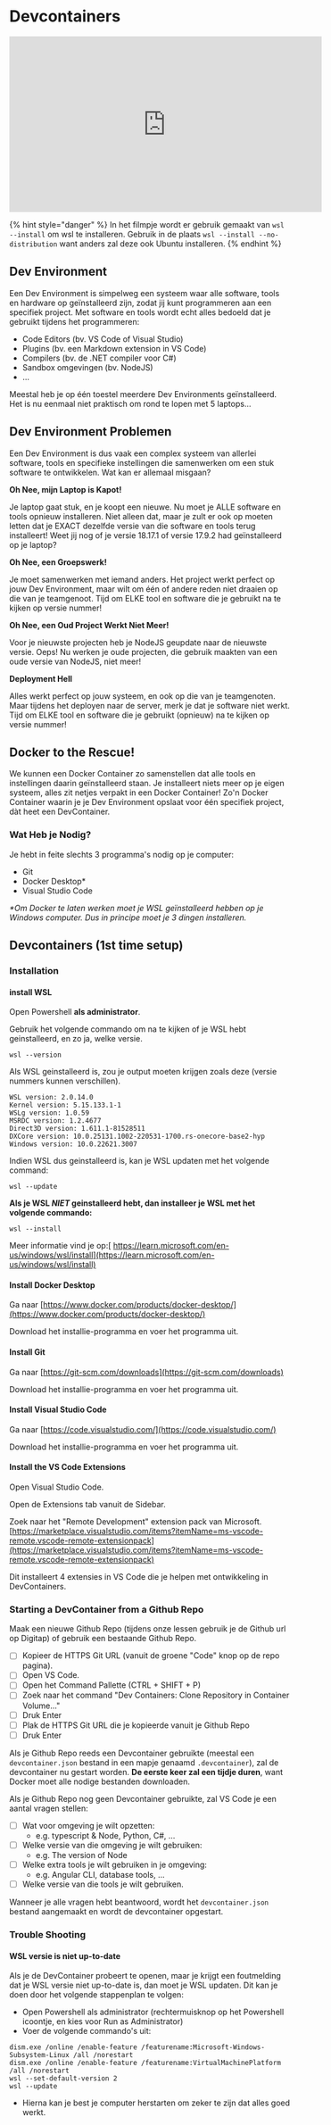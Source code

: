 # Devcontainers

<iframe width="560" height="315" src="https://www.youtube.com/embed/Z7bCqFxC5cM?si=YbXKr0PpT8psTOIo" title="YouTube video player" frameborder="0" allow="accelerometer; autoplay; clipboard-write; encrypted-media; gyroscope; picture-in-picture; web-share" referrerpolicy="strict-origin-when-cross-origin" allowfullscreen></iframe>

{% hint style="danger" %}
In het filmpje wordt er gebruik gemaakt van `wsl --install` om wsl te installeren. Gebruik in de plaats `wsl --install --no-distribution` want anders zal deze ook Ubuntu installeren.
{% endhint %}

## Dev Environment

Een Dev Environment is simpelweg een systeem waar alle software, tools en hardware op geïnstalleerd zijn, zodat jij kunt programmeren aan een specifiek project. Met software en tools wordt echt alles bedoeld dat je gebruikt tijdens het programmeren:

* Code Editors (bv. VS Code of Visual Studio)
* Plugins (bv. een Markdown extension in VS Code)
* Compilers (bv. de .NET compiler voor C#)
* Sandbox omgevingen (bv. NodeJS)
* ...

Meestal heb je op één toestel meerdere Dev Environments geïnstalleerd. Het is nu eenmaal niet praktisch om rond te lopen met 5 laptops...

## Dev Environment Problemen

Een Dev Environment is dus vaak een complex systeem van allerlei software, tools en specifieke instellingen die samenwerken om een stuk software te ontwikkelen. Wat kan er allemaal misgaan?

**Oh Nee, mijn Laptop is Kapot!**

Je laptop gaat stuk, en je koopt een nieuwe. Nu moet je ALLE software en tools opnieuw installeren. Niet alleen dat, maar je zult er ook op moeten letten dat je EXACT dezelfde versie van die software en tools terug installeert! Weet jij nog of je versie 18.17.1 of versie 17.9.2 had geïnstalleerd op je laptop?

**Oh Nee, een Groepswerk!**

Je moet samenwerken met iemand anders. Het project werkt perfect op jouw Dev Environment, maar wilt om één of andere reden niet draaien op die van je teamgenoot. Tijd om ELKE tool en software die je gebruikt na te kijken op versie nummer!

**Oh Nee, een Oud Project Werkt Niet Meer!**

Voor je nieuwste projecten heb je NodeJS geupdate naar de nieuwste versie. Oeps! Nu werken je oude projecten, die gebruik maakten van een oude versie van NodeJS, niet meer!

**Deployment Hell**

Alles werkt perfect op jouw systeem, en ook op die van je teamgenoten. Maar tijdens het deployen naar de server, merk je dat je software niet werkt. Tijd om ELKE tool en software die je gebruikt (opnieuw) na te kijken op versie nummer!

## Docker to the Rescue!

We kunnen een Docker Container zo samenstellen dat alle tools en instellingen daarin geïnstalleerd staan. Je installeert niets meer op je eigen systeem, alles zit netjes verpakt in een Docker Container! Zo'n Docker Container waarin je je Dev Environment opslaat voor één specifiek project, dàt heet een DevContainer.

### Wat Heb je Nodig?

Je hebt in feite slechts 3 programma's nodig op je computer:

* Git
* Docker Desktop\*
* Visual Studio Code&#x20;

_\*Om Docker te laten werken moet je WSL geïnstalleerd hebben op je Windows computer. Dus in principe moet je 3 dingen installeren._

## Devcontainers (1st time setup)

### Installation

#### install WSL

Open Powershell **als administrator**.

Gebruik het volgende commando om na te kijken of je WSL hebt geinstalleerd, en zo ja, welke versie.

```
wsl --version
```

Als WSL geinstalleerd is, zou je output moeten krijgen zoals deze (versie nummers kunnen verschillen).

```
WSL version: 2.0.14.0
Kernel version: 5.15.133.1-1
WSLg version: 1.0.59
MSRDC version: 1.2.4677
Direct3D version: 1.611.1-81528511
DXCore version: 10.0.25131.1002-220531-1700.rs-onecore-base2-hyp
Windows version: 10.0.22621.3007
```

Indien WSL dus geinstalleerd is, kan je WSL updaten met het volgende command:

```
wsl --update
```

**Als je WSL **_**NIET**_** geinstalleerd hebt, dan installeer je WSL met het volgende commando:**

```
wsl --install
```

Meer informatie vind je op:[ https://learn.microsoft.com/en-us/windows/wsl/install](https://learn.microsoft.com/en-us/windows/wsl/install)

#### Install Docker Desktop

Ga naar [https://www.docker.com/products/docker-desktop/](https://www.docker.com/products/docker-desktop/)

Download het installie-programma en voer het programma uit.

#### Install Git

Ga naar [https://git-scm.com/downloads](https://git-scm.com/downloads)

Download het installie-programma en voer het programma uit.

#### Install Visual Studio Code

Ga naar [https://code.visualstudio.com/](https://code.visualstudio.com/)

Download het installie-programma en voer het programma uit.

#### Install the VS Code Extensions

Open Visual Studio Code.

Open de Extensions tab vanuit de Sidebar.

Zoek naar het "Remote Development" extension pack van Microsoft. [https://marketplace.visualstudio.com/items?itemName=ms-vscode-remote.vscode-remote-extensionpack](https://marketplace.visualstudio.com/items?itemName=ms-vscode-remote.vscode-remote-extensionpack)

Dit installeert 4 extensies in VS Code die je helpen met ontwikkeling in DevContainers.

### Starting a DevContainer from a Github Repo

Maak een nieuwe Github Repo (tijdens onze lessen gebruik je de Github url op Digitap) of gebruik een bestaande Github Repo.

* [ ] Kopieer de HTTPS Git URL (vanuit de groene "Code" knop op de repo pagina).
* [ ] Open VS Code.
* [ ] Open het Command Pallette (CTRL + SHIFT + P)
* [ ] Zoek naar het command "Dev Containers: Clone Repository in Container Volume..."
* [ ] Druk Enter
* [ ] Plak de HTTPS Git URL die je kopieerde vanuit je Github Repo
* [ ] Druk Enter

Als je Github Repo reeds een Devcontainer gebruikte (meestal een `devcontainer.json` bestand in een mapje genaamd `.devcontainer`), zal de devcontainer nu gestart worden. **De eerste keer zal een tijdje duren**, want Docker moet alle nodige bestanden downloaden.

Als je Github Repo nog geen Devcontainer gebruikte, zal VS Code je een aantal vragen stellen:

* [ ] Wat voor omgeving je wilt opzetten:
  * e.g. typescript & Node, Python, C#, ...
* [ ] Welke versie van die omgeving je wilt gebruiken:
  * e.g. The version of Node
* [ ] Welke extra tools je wilt gebruiken in je omgeving:
  * e.g. Angular CLI, database tools, ...
* [ ] Welke versie van die tools je wilt gebruiken.

Wanneer je alle vragen hebt beantwoord, wordt het `devcontainer.json` bestand aangemaakt en wordt de devcontainer opgestart.

### Trouble Shooting

#### WSL versie is niet up-to-date

Als je de DevContainer probeert te openen, maar je krijgt een foutmelding dat je WSL versie niet up-to-date is, dan moet je WSL updaten. Dit kan je doen door het volgende stappenplan te volgen:

* Open Powershell als administrator (rechtermuisknop op het Powershell icoontje, en kies voor Run as Administrator)
* Voer de volgende commando's uit:

```
dism.exe /online /enable-feature /featurename:Microsoft-Windows-Subsystem-Linux /all /norestart
dism.exe /online /enable-feature /featurename:VirtualMachinePlatform /all /norestart
wsl --set-default-version 2
wsl --update
```

* Hierna kan je best je computer herstarten om zeker te zijn dat alles goed werkt.
